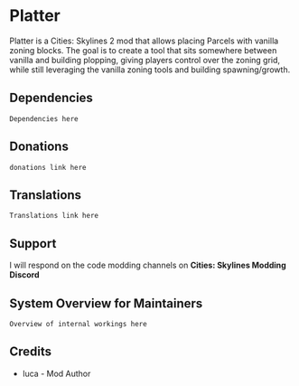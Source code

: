 # Platter
Platter is a Cities: Skylines 2 mod that allows placing Parcels with vanilla zoning blocks. The goal is to create a tool that sits somewhere between vanilla and building plopping, giving players control over the zoning grid,
while still leveraging the vanilla zoning tools and building spawning/growth.

## Dependencies
`Dependencies here`

## Donations
`donations link here`

## Translations
`Translations link here`

## Support
I will respond on the code modding channels on **Cities: Skylines Modding Discord**

## System Overview for Maintainers
`Overview of internal workings here`

## Credits 
* luca - Mod Author